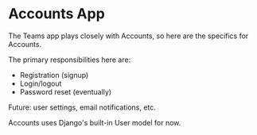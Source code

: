 # Accounts App

The Teams app plays closely with Accounts, so here are the specifics for Accounts. 

The primary responsibilities here are:
- Registration (signup)
- Login/logout
- Password reset (eventually)

Future: user settings, email notifications, etc.

Accounts uses Django's built-in User model for now.